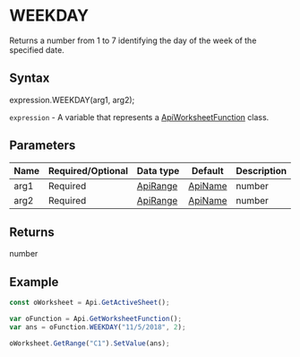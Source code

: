 # WEEKDAY

Returns a number from 1 to 7 identifying the day of the week of the specified date.

## Syntax

expression.WEEKDAY(arg1, arg2);

`expression` - A variable that represents a [ApiWorksheetFunction](../ApiWorksheetFunction.md) class.

## Parameters

| **Name** | **Required/Optional** | **Data type** | **Default** | **Description** |
| ------------- | ------------- | ------------- | ------------- | ------------- |
| arg1 | Required | [ApiRange](../../ApiRange/ApiRange.md) | [ApiName](../../ApiName/ApiName.md) | number |  | A number that represents a date, or a result of other formulas or functions. |
| arg2 | Required | [ApiRange](../../ApiRange/ApiRange.md) | [ApiName](../../ApiName/ApiName.md) | number |  | A number that determines the type of return value: **1** - returns a number from 1 (Sunday) to 7 (Saturday); **2** - returns a number from 1 (Monday) to 7 (Sunday); **3** - returns a number from 0 (Monday) to 6 (Sunday). |

## Returns

number

## Example



```javascript
const oWorksheet = Api.GetActiveSheet();

var oFunction = Api.GetWorksheetFunction();
var ans = oFunction.WEEKDAY("11/5/2018", 2); 

oWorksheet.GetRange("C1").SetValue(ans);

```
